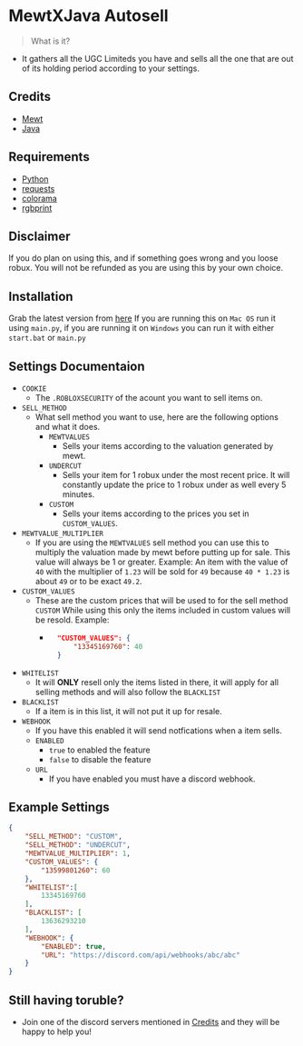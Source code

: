 # MewtXJava Autosell

> What is it?
- It gathers all the UGC Limiteds you have and sells all the one that are out of its holding period according to your settings.

## Credits 
- [Mewt](https://discord.gg/mewt)
- [Java](https://discord.gg/javaw)

## Requirements
- [Python](https://www.python.org/downloads/)
- [requests](https://pypi.org/project/requests/)
- [colorama](https://pypi.org/project/colorama/)
- [rgbprint](https://pypi.org/project/rgbprint/)

## Disclaimer
If you do plan on using this, and if something goes wrong and you loose robux. You will not be refunded as you are using this by your own choice.

## Installation
Grab the latest version from [here](https://github.com/workframes/mewtxjava-autosell/releases)
If you are running this on `Mac OS` run it using `main.py`, if you are running it on `Windows` you can run it with either `start.bat` or `main.py`

## Settings Documentaion
- `COOKIE`
    * The `.ROBLOXSECURITY` of the acount you want to sell items on.
- `SELL_METHOD`
    * What sell method you want to use, here are the following options and what it does.
        * `MEWTVALUES` 
            * Sells your items according to the valuation generated by mewt.
        * `UNDERCUT`
            * Sells your item for 1 robux under the most recent price. It will constantly update the price to 1 robux under as well every 5 minutes.
        * `CUSTOM`
            * Sells your items according to the prices you set in `CUSTOM_VALUES`. 
- `MEWTVALUE_MULTIPLIER`
    * If you are using the `MEWTVALUES` sell method you can use this to multiply the valuation made by mewt before putting up for sale. This value will always be 1 or greater. Example: An item with the value of `40` with the multiplier of `1.23` will be sold for `49` because `40 * 1.23` is about `49` or to be exact `49.2`.
- `CUSTOM_VALUES`
    * These are the custom prices that will be used to for the sell method `CUSTOM` While using this only the items included in custom values will be resold. Example:
        * ```json
            "CUSTOM_VALUES": {
                "13345169760": 40
            }
            ```
- `WHITELIST`
    * It will **ONLY** resell only the items listed in there, it will apply for all selling methods and will also follow the `BLACKLIST`
- `BLACKLIST` 
    * If a item is in this list, it will not put it up for resale.
- `WEBHOOK`
    * If you have this enabled it will send notfications when a item sells.
    - `ENABLED`
        * `true` to enabled the feature
        * `false` to disable the feature
    - `URL`
        * If you have enabled you must have a discord webhook.
## Example Settings
```json
{
    "SELL_METHOD": "CUSTOM",
    "SELL_METHOD": "UNDERCUT",
    "MEWTVALUE_MULTIPLIER": 1,
    "CUSTOM_VALUES": {
        "13599801260": 60
    },
    "WHITELIST":[
        13345169760
    ],
    "BLACKLIST": [
        13636293210
    ],
    "WEBHOOK": {
        "ENABLED": true,
        "URL": "https://discord.com/api/webhooks/abc/abc"
    }
}
```

## Still having toruble?
* Join one of the discord servers mentioned in [Credits](https://github.com/workframes/mewtxjava-autosell#credits) and they will be happy to help you!